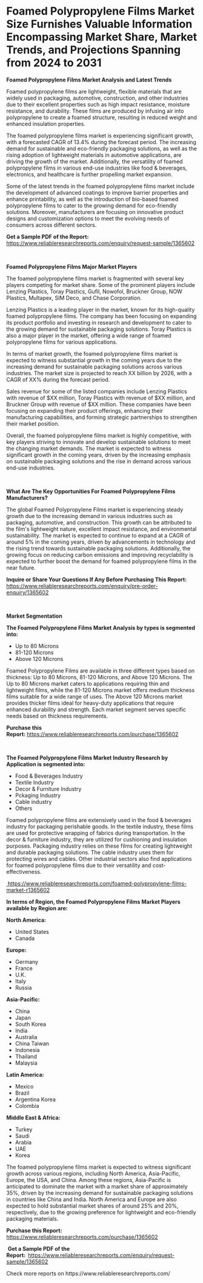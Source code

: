 <p><h1>Foamed Polypropylene Films Market Size Furnishes Valuable Information Encompassing Market Share, Market Trends, and Projections Spanning from 2024 to 2031</h1></p><p><strong>Foamed Polypropylene Films Market Analysis and Latest Trends</strong></p>
<p><p>Foamed polypropylene films are lightweight, flexible materials that are widely used in packaging, automotive, construction, and other industries due to their excellent properties such as high impact resistance, moisture resistance, and durability. These films are produced by infusing air into polypropylene to create a foamed structure, resulting in reduced weight and enhanced insulation properties.</p><p>The foamed polypropylene films market is experiencing significant growth, with a forecasted CAGR of 13.4% during the forecast period. The increasing demand for sustainable and eco-friendly packaging solutions, as well as the rising adoption of lightweight materials in automotive applications, are driving the growth of the market. Additionally, the versatility of foamed polypropylene films in various end-use industries like food & beverages, electronics, and healthcare is further propelling market expansion.</p><p>Some of the latest trends in the foamed polypropylene films market include the development of advanced coatings to improve barrier properties and enhance printability, as well as the introduction of bio-based foamed polypropylene films to cater to the growing demand for eco-friendly solutions. Moreover, manufacturers are focusing on innovative product designs and customization options to meet the evolving needs of consumers across different sectors.</p></p>
<p><strong>Get a Sample PDF of the Report:&nbsp;</strong> <a href="https://www.reliableresearchreports.com/enquiry/request-sample/1365602">https://www.reliableresearchreports.com/enquiry/request-sample/1365602</a></p>
<p>&nbsp;</p>
<p><strong>Foamed Polypropylene Films Major Market Players</strong></p>
<p><p>The foamed polypropylene films market is fragmented with several key players competing for market share. Some of the prominent players include Lenzing Plastics, Toray Plastics, Gufil, Nowofol, Bruckner Group, NOW Plastics, Multapex, SIM Deco, and Chase Corporation.</p><p>Lenzing Plastics is a leading player in the market, known for its high-quality foamed polypropylene films. The company has been focusing on expanding its product portfolio and investing in research and development to cater to the growing demand for sustainable packaging solutions. Toray Plastics is also a major player in the market, offering a wide range of foamed polypropylene films for various applications.</p><p>In terms of market growth, the foamed polypropylene films market is expected to witness substantial growth in the coming years due to the increasing demand for sustainable packaging solutions across various industries. The market size is projected to reach XX billion by 2026, with a CAGR of XX% during the forecast period.</p><p>Sales revenue for some of the listed companies include Lenzing Plastics with revenue of $XX million, Toray Plastics with revenue of $XX million, and Bruckner Group with revenue of $XX million. These companies have been focusing on expanding their product offerings, enhancing their manufacturing capabilities, and forming strategic partnerships to strengthen their market position.</p><p>Overall, the foamed polypropylene films market is highly competitive, with key players striving to innovate and develop sustainable solutions to meet the changing market demands. The market is expected to witness significant growth in the coming years, driven by the increasing emphasis on sustainable packaging solutions and the rise in demand across various end-use industries.</p></p>
<p>&nbsp;</p>
<p><strong>What Are The Key Opportunities For Foamed Polypropylene Films Manufacturers?</strong></p>
<p><p>The global Foamed Polypropylene Films market is experiencing steady growth due to the increasing demand in various industries such as packaging, automotive, and construction. This growth can be attributed to the film's lightweight nature, excellent impact resistance, and environmental sustainability. The market is expected to continue to expand at a CAGR of around 5% in the coming years, driven by advancements in technology and the rising trend towards sustainable packaging solutions. Additionally, the growing focus on reducing carbon emissions and improving recyclability is expected to further boost the demand for foamed polypropylene films in the near future.</p></p>
<p><strong>Inquire or Share Your Questions If Any Before Purchasing This Report:</strong> <a href="https://www.reliableresearchreports.com/enquiry/pre-order-enquiry/1365602">https://www.reliableresearchreports.com/enquiry/pre-order-enquiry/1365602</a></p>
<p>&nbsp;</p>
<p><strong>Market Segmentation</strong></p>
<p><strong>The Foamed Polypropylene Films Market Analysis by types is segmented into:</strong></p>
<p><ul><li>Up to 80 Microns</li><li>81-120 Microns</li><li>Above 120 Microns</li></ul></p>
<p><p>Foamed Polypropylene Films are available in three different types based on thickness: Up to 80 Microns, 81-120 Microns, and Above 120 Microns. The Up to 80 Microns market caters to applications requiring thin and lightweight films, while the 81-120 Microns market offers medium thickness films suitable for a wide range of uses. The Above 120 Microns market provides thicker films ideal for heavy-duty applications that require enhanced durability and strength. Each market segment serves specific needs based on thickness requirements.</p></p>
<p><strong>Purchase this Report:&nbsp;</strong><a href="https://www.reliableresearchreports.com/purchase/1365602">https://www.reliableresearchreports.com/purchase/1365602</a></p>
<p>&nbsp;</p>
<p><strong>The Foamed Polypropylene Films Market Industry Research by Application is segmented into:</strong></p>
<p><ul><li>Food & Beverages Industry</li><li>Textile Industry</li><li>Decor & Furniture Industry</li><li>Pckaging Industry</li><li>Cable industry</li><li>Others</li></ul></p>
<p><p>Foamed polypropylene films are extensively used in the food & beverages industry for packaging perishable goods. In the textile industry, these films are used for protective wrapping of fabrics during transportation. In the decor & furniture industry, they are utilized for cushioning and insulation purposes. Packaging industry relies on these films for creating lightweight and durable packaging solutions. The cable industry uses them for protecting wires and cables. Other industrial sectors also find applications for foamed polypropylene films due to their versatility and cost-effectiveness.</p></p>
<p><a href="https://www.reliableresearchreports.com/foamed-polypropylene-films-market-r1365602">&nbsp;https://www.reliableresearchreports.com/foamed-polypropylene-films-market-r1365602</a></p>
<p><strong>In terms of Region, the Foamed Polypropylene Films Market Players available by Region are:</strong></p>
<p>
    <p> <strong> North America: </strong>
        <ul>
            <li>United States</li>
            <li>Canada</li>
        </ul>
        </p> 
    <p> <strong> Europe: </strong>
        <ul>
            <li>Germany</li>
            <li>France</li>
            <li>U.K.</li>
            <li>Italy</li>
            <li>Russia</li>
        </ul>
        </p> 
    <p> <strong> Asia-Pacific: </strong>
        <ul>
            <li>China</li>
            <li>Japan</li>
            <li>South Korea</li>
            <li>India</li>
            <li>Australia</li>
            <li>China Taiwan</li>
            <li>Indonesia</li>
            <li>Thailand</li>
            <li>Malaysia</li>
        </ul>
        </p> 
    <p> <strong> Latin America: </strong>
        <ul>
            <li>Mexico</li>
            <li>Brazil</li>
            <li>Argentina Korea</li>
            <li>Colombia</li>
        </ul>
        </p> 
    <p> <strong> Middle East & Africa: </strong>
        <ul>
            <li>Turkey</li>
            <li>Saudi</li>
            <li>Arabia</li>
            <li>UAE</li>
            <li>Korea</li>
        </ul>
    </p>
    </p>
<p><p>The foamed polypropylene films market is expected to witness significant growth across various regions, including North America, Asia-Pacific, Europe, the USA, and China. Among these regions, Asia-Pacific is anticipated to dominate the market with a market share of approximately 35%, driven by the increasing demand for sustainable packaging solutions in countries like China and India. North America and Europe are also expected to hold substantial market shares of around 25% and 20%, respectively, due to the growing preference for lightweight and eco-friendly packaging materials.</p></p>
<p><strong>Purchase this Report: </strong><a href="https://www.reliableresearchreports.com/purchase/1365602">https://www.reliableresearchreports.com/purchase/1365602</a></p>
<p>&nbsp;<strong>Get a Sample PDF of the Report:&nbsp;&nbsp;</strong><a href="https://www.reliableresearchreports.com/enquiry/request-sample/1365602">https://www.reliableresearchreports.com/enquiry/request-sample/1365602</a></p>
<p><strong></strong></p>
<p>Check more reports on https://www.reliableresearchreports.com/</p>